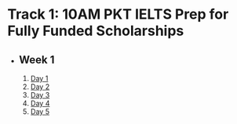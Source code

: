 # Track 1: 10AM PKT IELTS Prep for Fully Funded Scholarships

- ## Week 1

   1. [Day 1](https://www.facebook.com/iCodeguru/videos/1005799794389350)
   2. [Day 2](https://www.facebook.com/iCodeguru/videos/1151001726012960)
   3. [Day 3](https://www.facebook.com/iCodeguru/videos/489801193568229)
   4. [Day 4](https://www.facebook.com/iCodeguru/videos/1130186744936211)
   5. [Day 5](https://www.facebook.com/iCodeguru/videos/2641160382723904)

<!-- - ## Week 2

   1. [Day 1](https://www.facebook.com/iCodeguru/videos/515775934349792)
   2. Day 2 - Muharram Holiday
   3. Day 3 - Muharram Holiday
   4. [Day 4]()
   5. [Day 5]() -->

<!-- - ## Week 

   1. [Day 1]()
   2. [Day 2]()
   3. [Day 3]()
   4. [Day 4]()
   5. [Day 5]() -->